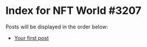 # Index for NFT World #3207
Posts will be displayed in the order below:

- [Your first post](./001-first.md)


